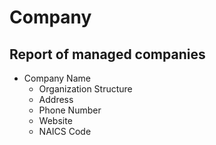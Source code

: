 # Company
## Report of managed companies

- Company Name
  - Organization Structure
  - Address
  - Phone Number
  - Website
  - NAICS Code